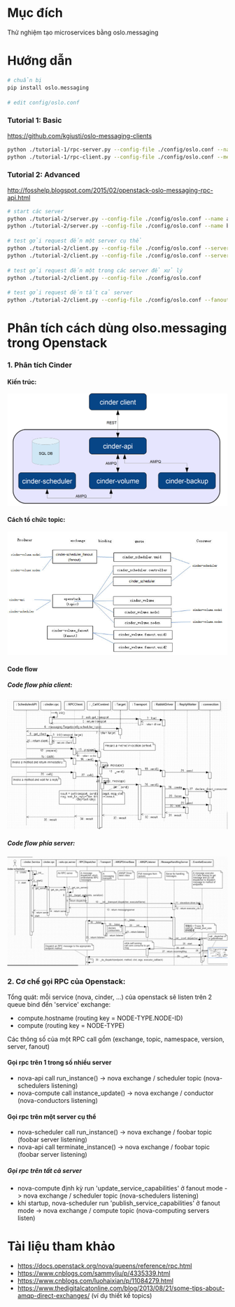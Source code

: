 # Mục đích
Thử nghiệm tạo microservices bằng oslo.messaging

# Hướng dẫn 
```bash
# chuẩn bị
pip install oslo.messaging

# edit config/oslo.conf
```

### Tutorial 1: Basic
https://github.com/kgiusti/oslo-messaging-clients

```bash
python ./tutorial-1/rpc-server.py --config-file ./config/oslo.conf --name MyServer
python ./tutorial-1/rpc-client.py --config-file ./config/oslo.conf --method echo --kwargs "arg1=value1 arg2=value2"
```

### Tutorial 2: Advanced
http://fosshelp.blogspot.com/2015/02/openstack-oslo-messaging-rpc-api.html
```bash
# start các server
python ./tutorial-2/server.py --config-file ./config/oslo.conf --name a
python ./tutorial-2/server.py --config-file ./config/oslo.conf --name b

# test gởi request đến một server cụ thể
python ./tutorial-2/client.py --config-file ./config/oslo.conf --server a
python ./tutorial-2/client.py --config-file ./config/oslo.conf --server b

# test gởi request đến một trong các server để xử lý
python ./tutorial-2/client.py --config-file ./config/oslo.conf

# test gởi request đến tất cả server
python ./tutorial-2/client.py --config-file ./config/oslo.conf --fanout
```

# Phân tích cách dùng olso.messaging trong Openstack
### 1. Phân tích Cinder
#### Kiến trúc:
![](cinder-architecture.png)

#### Cách tổ chức topic:
![](cinder-topics.jpg)

#### Code flow
##### Code flow phía client:
![](cinder-client-code-flow.jpg)

##### Code flow phía server:
![](cinder-server-code-flow.jpg)

### 2. Cơ chế gọi RPC của Openstack:
Tổng quát: mỗi service (nova, cinder, ...) của openstack sẽ listen trên 2 queue bind đến 'service' exchange:
- compute.hostname (routing key = NODE-TYPE.NODE-ID)
- compute (routing key = NODE-TYPE)

Các thông số của một RPC call gồm (exchange, topic, namespace, version, server, fanout)

#### Gọi rpc trên 1 trong số nhiều server
- nova-api call run_instance() -> nova exchange / scheduler topic (nova-schedulers  listening)
- nova-compute call instance_update() -> nova exchange / conductor (nova-conductors listening)

#### Gọi rpc trên một server cụ thể
- nova-scheduler call run_instance() -> nova exchange / foobar topic (foobar server listening)
- nova-api  call terminate_instance() -> nova exchange / foobar topic (foobar server listening)

##### Gọi rpc trên tất cả server
- nova-compute định kỳ run 'update_service_capabilities' ở fanout mode -> nova exchange / scheduler topic (nova-schedulers listening)
- khi startup, nova-scheduler run 'publish_service_capabilities' ở fanout mode -> nova exchange / compute topic (nova-computing servers listen)

# Tài liệu tham khảo
- https://docs.openstack.org/nova/queens/reference/rpc.html
- https://www.cnblogs.com/sammyliu/p/4335339.html
- https://www.cnblogs.com/luohaixian/p/11084279.html
- https://www.thedigitalcatonline.com/blog/2013/08/21/some-tips-about-amqp-direct-exchanges/ (ví dụ thiết kế topics)